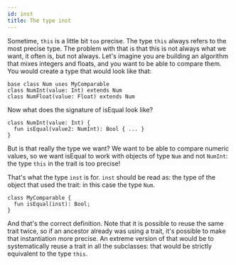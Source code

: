 ```yaml
---
id: inst
title: The type inst
---
```


Sometime, `this` is a little bit `too` precise. The type `this` always refers to the most precise type. The problem with that is that this is not always what we want, it often is, but not always.
Let's imagine you are building an algorithm that mixes integers and floats, and you want to be able to compare them. You would create a type that would look like that:

```
base class Num uses MyComparable
class NumInt(value: Int) extends Num
class NumFloat(value: Float) extends Num
```

Now what does the signature of isEqual look like?

```
class NumInt(value: Int) {
  fun isEqual(value2: NumInt): Bool { ... }
}
```

But is that really the type we want? We want to be able to compare numeric values, so we want isEqual to work with objects of type `Num` and not `NumInt`: the type `this` in the trait is too precise!

That's what the type `inst` is for. `inst` should be read as: the type of the object that used the trait: in this case the type `Num`.

```
class MyComparable {
  fun isEqual(inst): Bool;
}
```

And that's the correct definition. Note that it is possible to reuse the same trait twice, so if an ancestor already was using a trait, it's possible to make that instantiation more precise. An extreme version of that would be to systematically reuse a trait in all the subclasses: that would be strictly equivalent to the type `this`.
